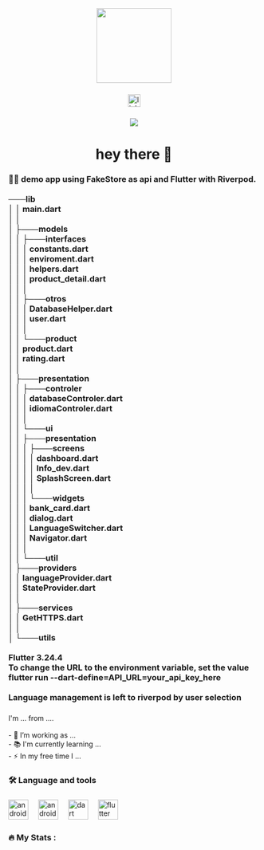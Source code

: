 <div align="center">
  <img height="150" src="https://avatars.githubusercontent.com/u/55666183?s=400&u=ae55d2445c2724be4b54051f44b52f04f1657fdd&v=4"  />
</div>

###

<div align="center">
  <img src="https://img.shields.io/static/v1?message=LinkedIn&logo=linkedin&label=&color=0077B5&logoColor=white&labelColor=&style=for-the-badge" height="25" alt="linkedin logo"  />
</div>

###

<div align="center">
  <img src="https://visitor-badge.laobi.icu/badge?page_id=AKBiofrost.AKBiofrost&"  />
</div>

###

<h1 align="center">hey there 👋</h1>

###

<h3 align="left">👩‍💻  demo app using FakeStore as api and Flutter with Riverpod.<br><br>───lib<br>│   │   main.dart<br>│   │   <br>│   ├───models<br>│   │   ├───interfaces<br>│   │   │       constants.dart<br>│   │   │       enviroment.dart<br>│   │   │       helpers.dart<br>│   │   │       product_detail.dart<br>│   │   │       <br>│   │   ├───otros<br>│   │   │       DatabaseHelper.dart<br>│   │   │       user.dart<br>│   │   │       <br>│   │   └───product<br>│   │           product.dart<br>│   │           rating.dart<br>│   │           <br>│   ├───presentation<br>│   │   ├───controler<br>│   │   │       databaseControler.dart<br>│   │   │       idiomaControler.dart<br>│   │   │       <br>│   │   └───ui<br>│   │       ├───presentation<br>│   │       │   ├───screens<br>│   │       │   │       dashboard.dart<br>│   │       │   │       Info_dev.dart<br>│   │       │   │       SplashScreen.dart<br>│   │       │   │       <br>│   │       │   └───widgets<br>│   │       │           bank_card.dart<br>│   │       │           dialog.dart<br>│   │       │           LanguageSwitcher.dart<br>│   │       │           Navigator.dart<br>│   │       │           <br>│   │       └───util<br>│   ├───providers<br>│   │       languageProvider.dart<br>│   │       StateProvider.dart<br>│   │       <br>│   ├───services<br>│   │       GetHTTPS.dart<br>│   │       <br>│   └───utils<br><br>Flutter 3.24.4<br>To change the URL to the environment variable, set the value flutter run --dart-define=API_URL=your_api_key_here<br><br>Language management is left to riverpod by user selection</h3>

###

<p align="left">I'm ... from ....<br><br>- 🔭 I’m working as ...<br>- 📚 I'm currently learning ...<br>- ⚡ In my free time I ...</p>

###

<h3 align="left">🛠 Language and tools</h3>

###

<div align="left">
  <img src="https://cdn.jsdelivr.net/gh/devicons/devicon/icons/android/android-original.svg" height="40" alt="android logo"  />
  <img width="12" />
  <img src="https://cdn.jsdelivr.net/gh/devicons/devicon/icons/androidstudio/androidstudio-original.svg" height="40" alt="androidstudio logo"  />
  <img width="12" />
  <img src="https://cdn.jsdelivr.net/gh/devicons/devicon/icons/dart/dart-original.svg" height="40" alt="dart logo"  />
  <img width="12" />
  <img src="https://cdn.jsdelivr.net/gh/devicons/devicon/icons/flutter/flutter-original.svg" height="40" alt="flutter logo"  />
</div>

###

<h3 align="left">🔥   My Stats :</h3>

###



